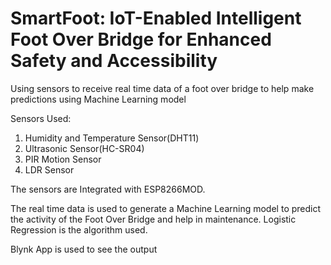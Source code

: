 # SmartFoot: IoT-Enabled Intelligent Foot Over Bridge for Enhanced Safety and Accessibility
Using sensors to receive real time data of a foot over bridge to help make predictions using Machine Learning model

Sensors Used:
1. Humidity and Temperature Sensor(DHT11)
2. Ultrasonic Sensor(HC-SR04)
3. PIR Motion Sensor
4. LDR Sensor

The sensors are Integrated with ESP8266MOD.

The real time data is used to generate a Machine Learning model to predict the activity of the Foot Over Bridge and help in maintenance.
Logistic Regression is the algorithm used. 

Blynk App is used to see the output
